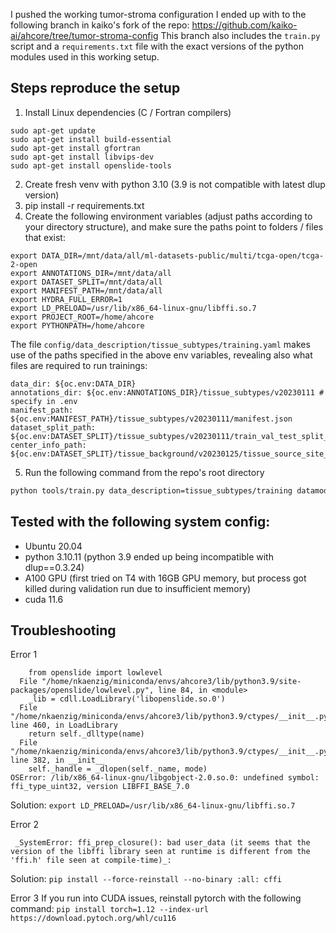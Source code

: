 I pushed the working tumor-stroma configuration I ended up with to the following branch in kaiko's fork of the repo: 
https://github.com/kaiko-ai/ahcore/tree/tumor-stroma-config
This branch also includes the `train.py` script and a `requirements.txt` file with the exact versions of the python modules used in this working setup.

## Steps reproduce the setup
1. Install Linux dependencies (C / Fortran compilers)
```
sudo apt-get update 
sudo apt-get install build-essential 
sudo apt-get install gfortran
sudo apt-get install libvips-dev
sudo apt-get install openslide-tools	
```  
2. Create fresh venv with python 3.10 (3.9 is not compatible with latest dlup version)
3. pip install -r requirements.txt
4. Create the following environment variables (adjust paths according to your directory structure), and make sure the paths point to folders / files that exist:
```
export DATA_DIR=/mnt/data/all/ml-datasets-public/multi/tcga-open/tcga-2-open 
export ANNOTATIONS_DIR=/mnt/data/all 
export DATASET_SPLIT=/mnt/data/all 
export MANIFEST_PATH=/mnt/data/all 
export HYDRA_FULL_ERROR=1 
export LD_PRELOAD=/usr/lib/x86_64-linux-gnu/libffi.so.7 
export PROJECT_ROOT=/home/ahcore 
export PYTHONPATH=/home/ahcore 
```

The file `config/data_description/tissue_subtypes/training.yaml` makes use of the paths specified in the above env variables, revealing also what files are required to run trainings:
```
data_dir: ${oc.env:DATA_DIR}
annotations_dir: ${oc.env:ANNOTATIONS_DIR}/tissue_subtypes/v20230111 # specify in .env
manifest_path: ${oc.env:MANIFEST_PATH}/tissue_subtypes/v20230111/manifest.json
dataset_split_path: ${oc.env:DATASET_SPLIT}/tissue_subtypes/v20230111/train_val_test_split_mc.json
center_info_path: ${oc.env:DATASET_SPLIT}/tissue_background/v20230125/tissue_source_site_codes.csv 
```

5. Run the following command from the repo's root directory
```bash
python tools/train.py data_description=tissue_subtypes/training datamodule=dataset datamodule.num_workers=16 datamodule.batch_size=3 pre_transform=segmentation augmentations=segmentation metrics=segmentation losses=segmentation_ce lit_module=attention_unet
```

## Tested with the following system config:
- Ubuntu 20.04
- python 3.10.11 (python 3.9 ended up being incompatible with dlup==0.3.24)
- A100 GPU (first tried on T4 with 16GB GPU memory, but process got killed during validation run due to insufficient memory)
- cuda 11.6

## Troubleshooting
Error 1
```
    from openslide import lowlevel
  File "/home/nkaenzig/miniconda/envs/ahcore3/lib/python3.9/site-packages/openslide/lowlevel.py", line 84, in <module>
    _lib = cdll.LoadLibrary('libopenslide.so.0')
  File "/home/nkaenzig/miniconda/envs/ahcore3/lib/python3.9/ctypes/__init__.py", line 460, in LoadLibrary
    return self._dlltype(name)
  File "/home/nkaenzig/miniconda/envs/ahcore3/lib/python3.9/ctypes/__init__.py", line 382, in __init__
    self._handle = _dlopen(self._name, mode)
OSError: /lib/x86_64-linux-gnu/libgobject-2.0.so.0: undefined symbol: ffi_type_uint32, version LIBFFI_BASE_7.0
```
Solution:
`export LD_PRELOAD=/usr/lib/x86_64-linux-gnu/libffi.so.7`


Error 2
```
 _SystemError: ffi_prep_closure(): bad user_data (it seems that the version of the libffi library seen at runtime is different from the 'ffi.h' file seen at compile-time)_:
```
Solution:
`pip install --force-reinstall --no-binary :all: cffi`


Error 3
If you run into CUDA issues, reinstall pytorch with the following command: `pip install torch=1.12 --index-url https://download.pytoch.org/whl/cu116`